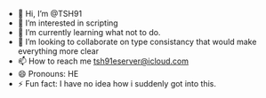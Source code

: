 - 👋 Hi, I’m @TSH91
- 👀 I’m interested in scripting
- 🌱 I’m currently learning what not to do.
- 💞️ I’m looking to collaborate on type consistancy that would make everything more clear
- 📫 How to reach me tsh91eserver@icloud.com</a>
- 😄 Pronouns: HE
- ⚡ Fun fact: I have no idea how i suddenly got into this. 

<!---
TSH91/TSH91 is a ✨ special ✨ repository because its `README.md` (this file) appears on your GitHub profile.
You can click the Preview link to take a look at your changes.
--->
